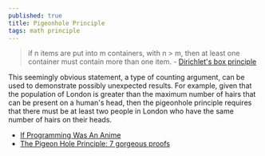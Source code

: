 ```yaml
---
published: true
title: Pigeonhole Principle
tags: math principle
---
```

> if n items are put into m containers, with n > m, then at least one container must contain more than one item. - [Dirichlet's box principle](https://en.wikipedia.org/wiki/Pigeonhole_principle)

This seemingly obvious statement, a type of counting argument, can be used to demonstrate possibly unexpected results. For example, given that the population of London is greater than the maximum number of hairs that can be present on a human's head, then the pigeonhole principle requires that there must be at least two people in London who have the same number of hairs on their heads. 

- [If Programming Was An Anime](https://www.youtube.com/watch?v=pKO9UjSeLew)
- [The Pigeon Hole Principle: 7 gorgeous proofs](https://www.youtube.com/watch?v=TCZ3YwbcDaw)
